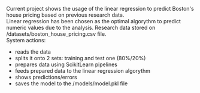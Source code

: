Current project shows the usage of the linear regression to predict Boston's house pricing based on previous
research data.  
Linear regression has been chosen as the optimal algorythm to predict numeric values due to the analysis.
Research data stored on /datasets/boston_house_pricing.csv file.  
System actions:
 - reads the data
 - splits it onto 2 sets: training and test one (80%/20%)
 - prepares data using ScikitLearn pipelines
 - feeds prepared data to the linear regression algorythm
 - shows predictions/errors
 - saves the model to the /models/model.pkl file